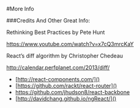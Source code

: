 #More Info

###Credits And Other Great Info:

Rethinking Best Practices by Pete Hunt

https://www.youtube.com/watch?v=x7cQ3mrcKaY

React’s diff algorithm by Christopher Chedeau

http://calendar.perfplanet.com/2013/diff/

* [http://react-components.com/]()
* [https://github.com/rackt/react-router]()
* https://github.com/jhudson8/react-backbone
* [http://davidchang.github.io/ngReact/]()
